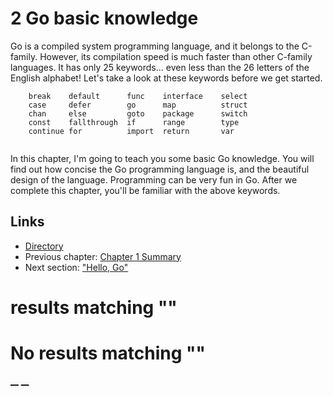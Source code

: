 
# 2 Go basic knowledge

Go is a compiled system programming language, and it belongs to the C-family. However, its compilation speed is much faster than other C-family languages. It has only 25 keywords... even less than the 26 letters of the English alphabet! Let's take a look at these keywords before we get started.
``` 
    break    default      func    interface    select
    case     defer        go      map          struct
    chan     else         goto    package      switch
    const    fallthrough  if      range        type
    continue for          import  return       var
    
```

In this chapter, I'm going to teach you some basic Go knowledge. You will find out how concise the Go programming language is, and the beautiful design of the language. Programming can be very fun in Go. After we complete this chapter, you'll be familiar with the above keywords.

## Links

  * [Directory](preface.md)
  * Previous chapter: [Chapter 1 Summary](01.5.md)
  * Next section: ["Hello, Go"](02.1.md)

#  results matching ""




# No results matching ""

[ __](01.5.md) [ __](02.1.md)

